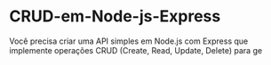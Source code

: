 # CRUD-em-Node-js-Express
Você precisa criar uma API simples em Node.js com Express que implemente operações CRUD (Create, Read, Update, Delete) para ge


